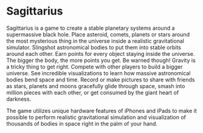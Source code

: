 Sagittarius
===========

Sagittarius is a game to create a stable planetary systems around a supermassive
black hole. Place asteroid, comets, planets or stars around the most mysterious
thing in the universe inside a realistic gravitational simulator. Slingshot
astronomical bodies to put them into stable orbits around each other. Earn
points for every object staying inside the universe. The bigger the body, the
more points you get. Be warned though! Gravity is a tricky thing to get right.
Compete with other players to build a bigger universe. See incredible
visualizations to learn how massive astronomical bodies bend space and time.
Record or make pictures to share with friends as stars, planets and moons
gracefully glide through space, smash into million pieces with each other, or
get consumed by the giant heart of darkness.

The game utilizes unique hardware features of iPhones and iPads to make it
possible to perform realistic gravitational simulation and visualization of
thousands of bodies in space right in the palm of your hand.

